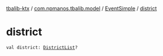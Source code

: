 [tbalib-ktx](../../index.md) / [com.npmanos.tbalib.model](../index.md) / [EventSimple](index.md) / [district](./district.md)

# district

`val district: `[`DistrictList`](../-district-list/index.md)`?`